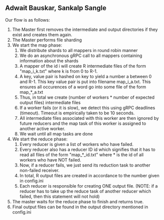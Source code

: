 ## Adwait Bauskar, Sankalp Sangle

Our flow is as follows:

1. The Master first removes the intermediate and output directories if they exist and creates them again.
2. The Master performs file sharding
3. We start the map phase:
   1. We distribute shards to all mappers in round robin manner
   2. We do an asynchronous gRPC call to all mappers containing information about the shards
   3. A mapper of the id i will create R intermediate files of the form "map_i_k.txt" where k is from 0 to R-1.
   4. A key, value pair is hashed on key to yield a number a between 0 and R-1. This key value pair is put into filename map_i_a.txt. This ensures all occurences of a word go into some file of the form map_*_a.txt
   5. Thus, in total we create (number of workers * number of expected output files) intermediate files
   6. If a worker fails (or it is slow), we detect this using gRPC deadlines (timeout). Timeout is empirically taken to be 10 seconds.
   7. All intermediate files associated with this worker are then ignored by future reducers and the map task of this worker is assigned to another active worker.
   8. We wait until all map tasks are done
4. We start the reduce phase:
    1. Every reducer is given a list of workers who have failed.
    2. Every reducer also has a reducer ID id which signifies that it has to read all files of the form "map_*_id.txt" where * is the id of all workers who have NOT failed.
    3. Now, if a reducer fails, we just send its reduction task to another non-failed receiver.
    4. In total, R output files are created in accordance to the number given in config.ini
    5. Each reducer is responsible for creating ONE output file. (NOTE: if a reducer has to take up the reduce task of another reducer which failed, then this statement will not hold)
5. The master waits for the reduce phase to finish and returns true.
6. Final output files can be found in the output directory mentioned in config.ini